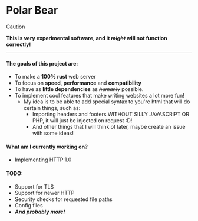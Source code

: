 # Polar Bear

> [!CAUTION]
> **This is very experimental software, and it *~~might~~* will not function correctly!**

---

#### The goals of this project are:

- To make a **100% rust** web server
- To focus on **speed**, **performance** and **compatibility**
- To have as **little dependencies** as *~~humanly~~* possible.
- To implement cool features that make writing websites a lot more fun!
    - My idea is to be able to add special syntax to you're html that will do certain things, such as:
        - Importing headers and footers WITHOUT SILLY JAVASCRIPT OR PHP, it will just be injected on request :D!
        - And other things that I will think of later, maybe create an issue with some ideas!

#### What am I currently working on?

- Implementing HTTP 1.0

#### TODO:

- Support for TLS
- Support for newer HTTP
- Security checks for requested file paths
- Config files
- ***And probably more!***